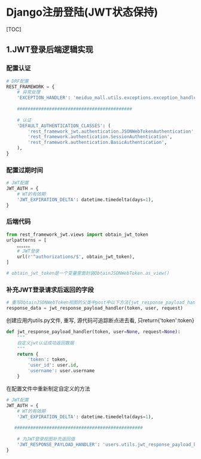 # Django注册登陆(JWT状态保持)

[TOC]

## 1.JWT登录后端逻辑实现

### 配置认证

```python
# DRF配置
REST_FRAMEWORK = {
    # 异常处理
    'EXCEPTION_HANDLER': 'meiduo_mall.utils.exceptions.exception_handler',
    
    ###########################################
    
    # 认证
    'DEFAULT_AUTHENTICATION_CLASSES': (
        'rest_framework_jwt.authentication.JSONWebTokenAuthentication', # JWT认证，在前面的认证方案优先
        'rest_framework.authentication.SessionAuthentication',
        'rest_framework.authentication.BasicAuthentication',
    ),
}
```

### 配置过期时间

```python
# JWT配置
JWT_AUTH = {
    # WT的有效期
    'JWT_EXPIRATION_DELTA': datetime.timedelta(days=1),
}
```

### 后端代码

```python
from rest_framework_jwt.views import obtain_jwt_token
urlpatterns = [
    。。。。。。
    # JWT登录
    url(r'^authorizations/$', obtain_jwt_token),
]

# obtain_jwt_token是一个变量里面封装ObtainJSONWebToken.as_view()
```

### 补充JWT登录请求后返回的字段

```python
# 重写ObtainJSONWebToken视图的父类中post中以下方法{jwt_response_payload_handler}
response_data = jwt_response_payload_handler(token, user, request)
```

创建应用内utils.py文件, 重写, 源代码可追踪断点进去看, 只return{'token':token} 

```python
def jwt_response_payload_handler(token, user=None, request=None):
    """
    自定义jwt认证成功返回数据
    """
    return {
        'token': token,
        'user_id': user.id,
        'username': user.username
    }
```

在配置文件中重新制定自定义的方法

```python
# JWT配置
JWT_AUTH = {
    # WT的有效期
    'JWT_EXPIRATION_DELTA': datetime.timedelta(days=1),
    
   ################################################
    
    # 为JWT登录视图补充返回值
    'JWT_RESPONSE_PAYLOAD_HANDLER': 'users.utils.jwt_response_payload_handler',
}
```

